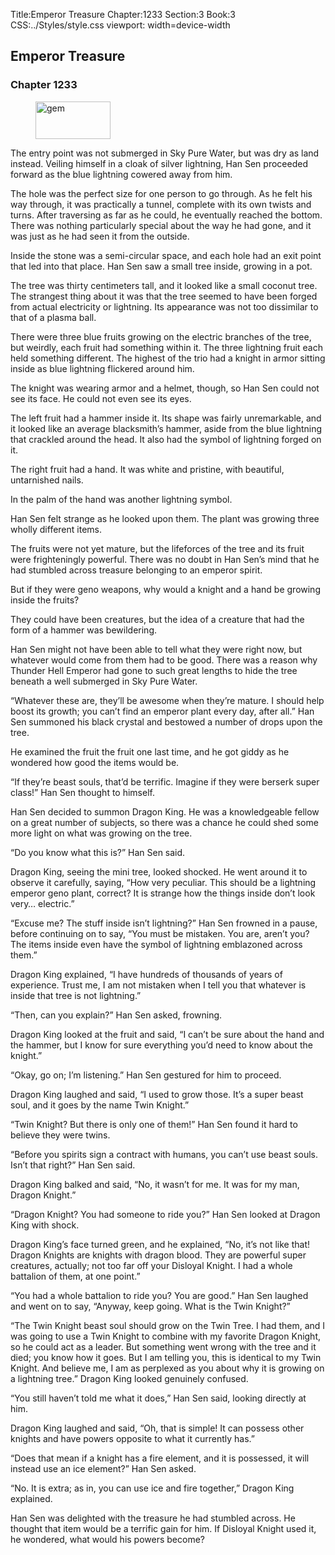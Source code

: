 Title:Emperor Treasure 
Chapter:1233 
Section:3 
Book:3 
CSS:../Styles/style.css 
viewport: width=device-width
  
## Emperor Treasure
### Chapter 1233 
<figure>
	<img src="../Images/gem.gif" alt="gem" id="gem" width="120" height="60" />
</figure>
  

  
  The entry point was not submerged in Sky Pure Water, but was dry as land instead. Veiling himself in a cloak of silver lightning, Han Sen proceeded forward as the blue lightning cowered away from him.

The hole was the perfect size for one person to go through. As he felt his way through, it was practically a tunnel, complete with its own twists and turns. After traversing as far as he could, he eventually reached the bottom. There was nothing particularly special about the way he had gone, and it was just as he had seen it from the outside.

Inside the stone was a semi-circular space, and each hole had an exit point that led into that place. Han Sen saw a small tree inside, growing in a pot.

The tree was thirty centimeters tall, and it looked like a small coconut tree. The strangest thing about it was that the tree seemed to have been forged from actual electricity or lightning. Its appearance was not too dissimilar to that of a plasma ball.

There were three blue fruits growing on the electric branches of the tree, but weirdly, each fruit had something within it. The three lightning fruit each held something different. The highest of the trio had a knight in armor sitting inside as blue lightning flickered around him.

The knight was wearing armor and a helmet, though, so Han Sen could not see its face. He could not even see its eyes.

The left fruit had a hammer inside it. Its shape was fairly unremarkable, and it looked like an average blacksmith’s hammer, aside from the blue lightning that crackled around the head. It also had the symbol of lightning forged on it.

The right fruit had a hand. It was white and pristine, with beautiful, untarnished nails.

In the palm of the hand was another lightning symbol.

Han Sen felt strange as he looked upon them. The plant was growing three wholly different items.

The fruits were not yet mature, but the lifeforces of the tree and its fruit were frighteningly powerful. There was no doubt in Han Sen’s mind that he had stumbled across treasure belonging to an emperor spirit.

But if they were geno weapons, why would a knight and a hand be growing inside the fruits?

They could have been creatures, but the idea of a creature that had the form of a hammer was bewildering.

Han Sen might not have been able to tell what they were right now, but whatever would come from them had to be good. There was a reason why Thunder Hell Emperor had gone to such great lengths to hide the tree beneath a well submerged in Sky Pure Water.

“Whatever these are, they’ll be awesome when they’re mature. I should help boost its growth; you can’t find an emperor plant every day, after all.” Han Sen summoned his black crystal and bestowed a number of drops upon the tree.

He examined the fruit the fruit one last time, and he got giddy as he wondered how good the items would be.

“If they’re beast souls, that’d be terrific. Imagine if they were berserk super class!” Han Sen thought to himself.

Han Sen decided to summon Dragon King. He was a knowledgeable fellow on a great number of subjects, so there was a chance he could shed some more light on what was growing on the tree.

“Do you know what this is?” Han Sen said.

Dragon King, seeing the mini tree, looked shocked. He went around it to observe it carefully, saying, “How very peculiar. This should be a lightning emperor geno plant, correct? It is strange how the things inside don’t look very… electric.”

“Excuse me? The stuff inside isn’t lightning?” Han Sen frowned in a pause, before continuing on to say, “You must be mistaken. You are, aren’t you? The items inside even have the symbol of lightning emblazoned across them.”

Dragon King explained, “I have hundreds of thousands of years of experience. Trust me, I am not mistaken when I tell you that whatever is inside that tree is not lightning.”

“Then, can you explain?” Han Sen asked, frowning.

Dragon King looked at the fruit and said, “I can’t be sure about the hand and the hammer, but I know for sure everything you’d need to know about the knight.”

“Okay, go on; I’m listening.” Han Sen gestured for him to proceed.

Dragon King laughed and said, “I used to grow those. It’s a super beast soul, and it goes by the name Twin Knight.”

“Twin Knight? But there is only one of them!” Han Sen found it hard to believe they were twins.

“Before you spirits sign a contract with humans, you can’t use beast souls. Isn’t that right?” Han Sen said.

Dragon King balked and said, “No, it wasn’t for me. It was for my man, Dragon Knight.”

“Dragon Knight? You had someone to ride you?” Han Sen looked at Dragon King with shock.

Dragon King’s face turned green, and he explained, “No, it’s not like that! Dragon Knights are knights with dragon blood. They are powerful super creatures, actually; not too far off your Disloyal Knight. I had a whole battalion of them, at one point.”

“You had a whole battalion to ride you? You are good.” Han Sen laughed and went on to say, “Anyway, keep going. What is the Twin Knight?”

“The Twin Knight beast soul should grow on the Twin Tree. I had them, and I was going to use a Twin Knight to combine with my favorite Dragon Knight, so he could act as a leader. But something went wrong with the tree and it died; you know how it goes. But I am telling you, this is identical to my Twin Knight. And believe me, I am as perplexed as you about why it is growing on a lightning tree.” Dragon King looked genuinely confused.

“You still haven’t told me what it does,” Han Sen said, looking directly at him.

Dragon King laughed and said, “Oh, that is simple! It can possess other knights and have powers opposite to what it currently has.”

“Does that mean if a knight has a fire element, and it is possessed, it will instead use an ice element?” Han Sen asked.

“No. It is extra; as in, you can use ice and fire together,” Dragon King explained.

Han Sen was delighted with the treasure he had stumbled across. He thought that item would be a terrific gain for him. If Disloyal Knight used it, he wondered, what would his powers become?
